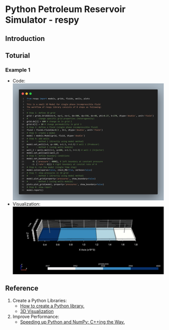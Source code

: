 # Python Petroleum Reservoir Simulator - respy

## Introduction


## Toturial

### Example 1

- Code:
![](images/example_1_code.png)
- Visualization:
![](images/example_1_3d.png)

## Reference

1. Create a Python Libraries:
   * [How to create a Python library.](https://medium.com/analytics-vidhya/how-to-create-a-python-library-7d5aea80cc3f)
   * [3D Visualization](https://docs.pyvista.org/examples/00-load/create-uniform-grid.html)
2. Improve Performance:
   * [Speeding up Python and NumPy: C++ing the Way.](https://medium.com/coding-with-clarity/speeding-up-python-and-numpy-c-ing-the-way-3b9658ed78f4)

